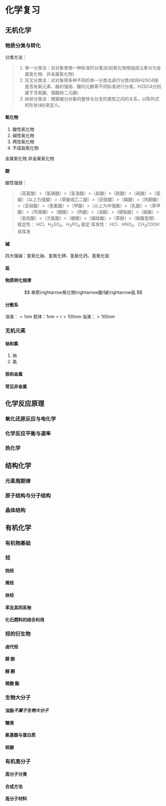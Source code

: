 # 化学复习

## 无机化学

### 物质分类与转化

分类方法：

> 1. 单一分类法：对对象使用一种标准的分类法(如氧化物按组成元素分为金属氧化物、非金属氧化物)
> 2. 交叉分类法：对对象用多种不同的单一分类法进行分类(如将H2SO4按是否有氧元素、酸的强弱、酸的元数等不同标准进行分类，H2SO4分别属于含氧酸、强酸和二元酸)
> 3. 树状分类法：根据被分对象的整体与分支的类型之间的关系，以陈列式的形状(树)来定义。

#### 氧化物

1. 酸性氧化物
2. 碱性氧化物
3. 两性氧化物
4. 不成盐氧化物

金属氧化物
非金属氧化物

#### 酸

酸性强弱：
>（高氯酸）>（氢碘酸）>（氢溴酸）>（盐酸）>（硫酸）>（硝酸）>（氯酸）（以上为强酸）>（草酸或乙二酸）>（亚硫酸）>（磷酸）>（丙酮酸）>（亚硝酸）>（氢氟酸）>（甲酸）>（以上为中强酸）>（乳酸）>（苯甲酸）>（丙烯酸）>（醋酸）>（丙酸）>（油酸）>（硬脂酸）>（碳酸）>（氢硫酸）>（次氯酸）>（硼酸）>（偏硅酸）>（苯酚）>（碳酸氢根）
稳定性：
> $HCl、H_2SO_4、H_3PO_4$ 稳定
挥发性：
> $HCl、HNO_3、CH_3COOH$ 易挥发

#### 碱

四大强碱：氢氧化钠、氢氧化钾、氢氧化钙、氢氧化钡

#### 盐

#### 物质转化规律

$$
    单质\rightarrow氧化物\rightarrow酸/碱\rightarrow盐
$$

#### 分散系

溶液：$<1nm$
胶体：$1nm<r<100nm$
浊液：$>100nm$

### 无机元素

#### 钠和氯

1. 钠
2. 氯

#### 铁和金属

#### 常见非金属

## 化学反应原理

### 氧化还原反应与电化学

### 化学反应平衡与速率

### 热化学

## 结构化学

### 元素周期律

### 原子结构与分子结构

### 晶体结构

## 有机化学

### 有机物基础

### 烃

#### 烷烃

#### 烯烃

#### 炔烃

#### 苯及其同系物

#### 化石燃料的综合利用

### 烃的衍生物

#### 卤代烃

#### 醇 酚

#### 醛 酮

#### 羧酸 酯

### 生物大分子

#### 油脂*不属于生物大分子*

#### 糖类

#### 氨基酸与蛋白质

#### 核酸

### 有机高分子

#### 高分子分类

#### 合成方法

#### 高分子材料
